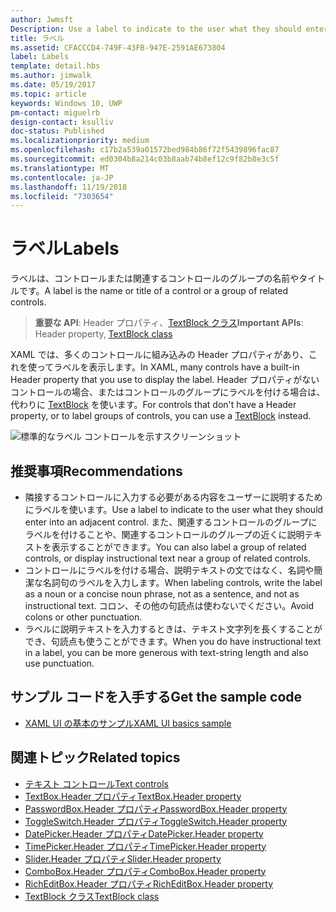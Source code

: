 ```yaml
---
author: Jwmsft
Description: Use a label to indicate to the user what they should enter into an adjacent control. You can also label a group of related controls, or display instructional text near a group of related controls.
title: ラベル
ms.assetid: CFACCCD4-749F-43FB-947E-2591AE673804
label: Labels
template: detail.hbs
ms.author: jimwalk
ms.date: 05/19/2017
ms.topic: article
keywords: Windows 10, UWP
pm-contact: miguelrb
design-contact: ksulliv
doc-status: Published
ms.localizationpriority: medium
ms.openlocfilehash: c17b2a539a01572bed984b86f72f5439896fac87
ms.sourcegitcommit: ed0304b8a214c03b8aab74b8ef12c9f82b8e3c5f
ms.translationtype: MT
ms.contentlocale: ja-JP
ms.lasthandoff: 11/19/2018
ms.locfileid: "7303654"
---
```

# <a name="labels"></a><span data-ttu-id="cb32b-103">ラベル</span><span class="sxs-lookup"><span data-stu-id="cb32b-103">Labels</span></span>

 

<span data-ttu-id="cb32b-104">ラベルは、コントロールまたは関連するコントロールのグループの名前やタイトルです。</span><span class="sxs-lookup"><span data-stu-id="cb32b-104">A label is the name or title of a control or a group of related controls.</span></span>

> <span data-ttu-id="cb32b-105">**重要な API**: Header プロパティ、[TextBlock クラス](https://msdn.microsoft.com/library/windows/apps/br209652)</span><span class="sxs-lookup"><span data-stu-id="cb32b-105">**Important APIs**: Header property, [TextBlock class](https://msdn.microsoft.com/library/windows/apps/br209652)</span></span>

<span data-ttu-id="cb32b-106">XAML では、多くのコントロールに組み込みの Header プロパティがあり、これを使ってラベルを表示します。</span><span class="sxs-lookup"><span data-stu-id="cb32b-106">In XAML, many controls have a built-in Header property that you use to display the label.</span></span> <span data-ttu-id="cb32b-107">Header プロパティがないコントロールの場合、またはコントロールのグループにラベルを付ける場合は、代わりに [TextBlock](https://msdn.microsoft.com/library/windows/apps/br209652) を使います。</span><span class="sxs-lookup"><span data-stu-id="cb32b-107">For controls that don't have a Header property, or to label groups of controls, you can use a [TextBlock](https://msdn.microsoft.com/library/windows/apps/br209652) instead.</span></span>

![標準的なラベル コントロールを示すスクリーンショット](images/label-standard.png)

## <a name="recommendations"></a><span data-ttu-id="cb32b-109">推奨事項</span><span class="sxs-lookup"><span data-stu-id="cb32b-109">Recommendations</span></span>


-   <span data-ttu-id="cb32b-110">隣接するコントロールに入力する必要がある内容をユーザーに説明するためにラベルを使います。</span><span class="sxs-lookup"><span data-stu-id="cb32b-110">Use a label to indicate to the user what they should enter into an adjacent control.</span></span> <span data-ttu-id="cb32b-111">また、関連するコントロールのグループにラベルを付けることや、関連するコントロールのグループの近くに説明テキストを表示することができます。</span><span class="sxs-lookup"><span data-stu-id="cb32b-111">You can also label a group of related controls, or display instructional text near a group of related controls.</span></span>
-   <span data-ttu-id="cb32b-112">コントロールにラベルを付ける場合、説明テキストの文ではなく、名詞や簡潔な名詞句のラベルを入力します。</span><span class="sxs-lookup"><span data-stu-id="cb32b-112">When labeling controls, write the label as a noun or a concise noun phrase, not as a sentence, and not as instructional text.</span></span> <span data-ttu-id="cb32b-113">コロン、その他の句読点は使わないでください。</span><span class="sxs-lookup"><span data-stu-id="cb32b-113">Avoid colons or other punctuation.</span></span>
-   <span data-ttu-id="cb32b-114">ラベルに説明テキストを入力するときは、テキスト文字列を長くすることができ、句読点も使うことができます。</span><span class="sxs-lookup"><span data-stu-id="cb32b-114">When you do have instructional text in a label, you can be more generous with text-string length and also use punctuation.</span></span>


## <a name="get-the-sample-code"></a><span data-ttu-id="cb32b-115">サンプル コードを入手する</span><span class="sxs-lookup"><span data-stu-id="cb32b-115">Get the sample code</span></span>
* [<span data-ttu-id="cb32b-116">XAML UI の基本のサンプル</span><span class="sxs-lookup"><span data-stu-id="cb32b-116">XAML UI basics sample</span></span>](https://github.com/Microsoft/Windows-universal-samples/blob/master/Samples/XamlUIBasics)

## <a name="related-topics"></a><span data-ttu-id="cb32b-117">関連トピック</span><span class="sxs-lookup"><span data-stu-id="cb32b-117">Related topics</span></span>
* [<span data-ttu-id="cb32b-118">テキスト コントロール</span><span class="sxs-lookup"><span data-stu-id="cb32b-118">Text controls</span></span>](text-controls.md)
* [<span data-ttu-id="cb32b-119">TextBox.Header プロパティ</span><span class="sxs-lookup"><span data-stu-id="cb32b-119">TextBox.Header property</span></span>](https://msdn.microsoft.com/library/windows/apps/dn252861)
* [<span data-ttu-id="cb32b-120">PasswordBox.Header プロパティ</span><span class="sxs-lookup"><span data-stu-id="cb32b-120">PasswordBox.Header property</span></span>](https://msdn.microsoft.com/library/windows/apps/dn299051)
* [<span data-ttu-id="cb32b-121">ToggleSwitch.Header プロパティ</span><span class="sxs-lookup"><span data-stu-id="cb32b-121">ToggleSwitch.Header property</span></span>](https://msdn.microsoft.com/library/windows/apps/br209713)
* [<span data-ttu-id="cb32b-122">DatePicker.Header プロパティ</span><span class="sxs-lookup"><span data-stu-id="cb32b-122">DatePicker.Header property</span></span>](https://msdn.microsoft.com/library/windows/apps/dn279460)
* [<span data-ttu-id="cb32b-123">TimePicker.Header プロパティ</span><span class="sxs-lookup"><span data-stu-id="cb32b-123">TimePicker.Header property</span></span>](https://msdn.microsoft.com/library/windows/apps/dn299286)
* [<span data-ttu-id="cb32b-124">Slider.Header プロパティ</span><span class="sxs-lookup"><span data-stu-id="cb32b-124">Slider.Header property</span></span>](https://msdn.microsoft.com/library/windows/apps/dn252829)
* [<span data-ttu-id="cb32b-125">ComboBox.Header プロパティ</span><span class="sxs-lookup"><span data-stu-id="cb32b-125">ComboBox.Header property</span></span>](https://msdn.microsoft.com/library/windows/apps/dn279416)
* [<span data-ttu-id="cb32b-126">RichEditBox.Header プロパティ</span><span class="sxs-lookup"><span data-stu-id="cb32b-126">RichEditBox.Header property</span></span>](https://msdn.microsoft.com/library/windows/apps/dn252726)
* [<span data-ttu-id="cb32b-127">TextBlock クラス</span><span class="sxs-lookup"><span data-stu-id="cb32b-127">TextBlock class</span></span>](https://msdn.microsoft.com/library/windows/apps/br209652)

 

 




